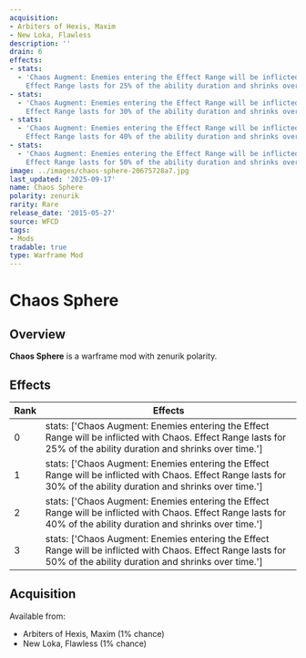 ```yaml
---
acquisition:
- Arbiters of Hexis, Maxim
- New Loka, Flawless
description: ''
drain: 6
effects:
- stats:
  - 'Chaos Augment: Enemies entering the Effect Range will be inflicted with Chaos.
    Effect Range lasts for 25% of the ability duration and shrinks over time.'
- stats:
  - 'Chaos Augment: Enemies entering the Effect Range will be inflicted with Chaos.
    Effect Range lasts for 30% of the ability duration and shrinks over time.'
- stats:
  - 'Chaos Augment: Enemies entering the Effect Range will be inflicted with Chaos.
    Effect Range lasts for 40% of the ability duration and shrinks over time.'
- stats:
  - 'Chaos Augment: Enemies entering the Effect Range will be inflicted with Chaos.
    Effect Range lasts for 50% of the ability duration and shrinks over time.'
image: ../images/chaos-sphere-20675728a7.jpg
last_updated: '2025-09-17'
name: Chaos Sphere
polarity: zenurik
rarity: Rare
release_date: '2015-05-27'
source: WFCD
tags:
- Mods
tradable: true
type: Warframe Mod
---
```


# Chaos Sphere

## Overview

**Chaos Sphere** is a warframe mod with zenurik polarity.

## Effects

| Rank | Effects |
|------|----------|
| 0 | stats: ['Chaos Augment: Enemies entering the Effect Range will be inflicted with Chaos. Effect Range lasts for 25% of the ability duration and shrinks over time.'] |
| 1 | stats: ['Chaos Augment: Enemies entering the Effect Range will be inflicted with Chaos. Effect Range lasts for 30% of the ability duration and shrinks over time.'] |
| 2 | stats: ['Chaos Augment: Enemies entering the Effect Range will be inflicted with Chaos. Effect Range lasts for 40% of the ability duration and shrinks over time.'] |
| 3 | stats: ['Chaos Augment: Enemies entering the Effect Range will be inflicted with Chaos. Effect Range lasts for 50% of the ability duration and shrinks over time.'] |

## Acquisition

Available from:
- Arbiters of Hexis, Maxim (1% chance)
- New Loka, Flawless (1% chance)

